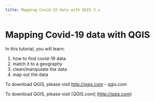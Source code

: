 ```yaml
---
title: Mapping Covid-19 data with QGIS 3.x
---
```


# Mapping Covid-19 data with QGIS

In this tutorial, you will learn:
1. how to find covid-19 data
1. match it to a geography
1. clean/manipulate the data
1. map out the data

To download QGIS, please visit http://qgis.com - qgis.com

To download QGIS, please visit [QGIS.com] (http://qgis.com)
